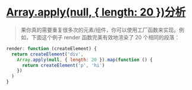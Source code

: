 # [Array.apply(null, { length: 20 })分析](https://cn.vuejs.org/v2/guide/render-function.html#%E7%BA%A6%E6%9D%9F)
> 果你真的需要重复很多次的元素/组件，你可以使用工厂函数来实现。例如，下面这个例子 render 函数完美有效地渲染了 20 个相同的段落：
```javascript
render: function (createElement) {
  return createElement('div',
    Array.apply(null, { length: 20 }).map(function () {
      return createElement('p', 'hi')
    })
  )
}
```
